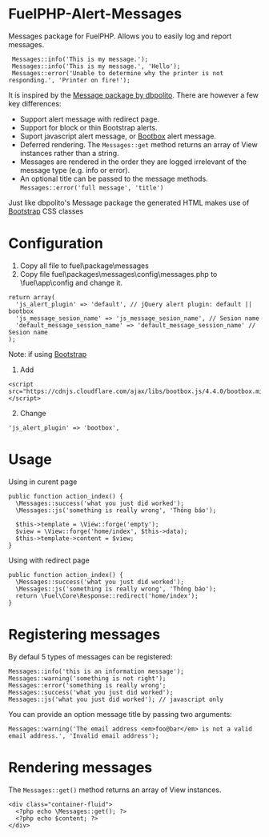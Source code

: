 FuelPHP-Alert-Messages
================

Messages package for FuelPHP. Allows you to easily log and report messages.

     Messages::info('This is my message.');
     Messages::info('This is my message.', 'Hello');
     Messages::error('Unable to determine why the printer is not responding.', 'Printer on fire!');
     
It is inspired by the [Message package by dbpolito](https://github.com/dbpolito/Fuel-Message). There are however a few key differences:

* Support alert message with redirect page.
* Support for block or thin Bootstrap alerts.
* Suport javascript alert message, or [Bootbox](http://bootboxjs.com/) alert message.
* Deferred rendering. The `Messages::get` method returns an array of View instances rather than a string.
* Messages are rendered in the order they are logged irrelevant of the message type (e.g. info or error).
* An optional title can be passed to the message methods. `Messages::error('full message', 'title')`

Just like dbpolito's Message package the generated HTML makes use of [Bootstrap](http://twitter.github.com/bootstrap) CSS classes

Configuration
==================
  1. Copy all file to fuel\package\messages
  2. Copy file fuel\packages\messages\config\messages.php to \fuel\app\config and change it.

    return array(
      'js_alert_plugin' => 'default', // jQuery alert plugin: default || bootbox
      'js_message_sesion_name' => 'js_message_sesion_name', // Sesion name 
      'default_message_session_name' => 'default_message_session_name' // Sesion name 
    );

  Note: if using [Bootstrap](http://twitter.github.com/bootstrap) 
  1. Add 
  
    <script src="https://cdnjs.cloudflare.com/ajax/libs/bootbox.js/4.4.0/bootbox.min.js"></script>
   
  2. Change 
  
    'js_alert_plugin' => 'bootbox',
    
  
Usage
====================

  Using in curent page

    public function action_index() {
      \Messages::success('what you just did worked');
      \Messages::js('something is really wrong', 'Thông báo');

      $this->template = \View::forge('empty');
      $view = \View::forge('home/index', $this->data);
      $this->template->content = $view;
    }
    
  Using with redirect page
  
    public function action_index() {
      \Messages::success('what you just did worked');
      \Messages::js('something is really wrong', 'Thông báo');
      return \Fuel\Core\Response::redirect('home/index');
    }

Registering messages
====================

By defaul 5 types of messages can be registered:

    Messages::info('this is an information message');
    Messages::warning('something is not right');
    Messages::error('something is really wrong';
    Messages::success('what you just did worked');
    Messages::js('what you just did worked'); // javascript only

You can provide an option message title by passing two arguments:

    Messages::warning('The email address <em>foo@bar</em> is not a valid email address.', 'Invalid email address');

Rendering messages
==================

The `Messages::get()` method returns an array of View instances. 

    <div class="container-fluid">
      <?php echo \Messages::get(); ?>
      <?php echo $content; ?>
    </div>

